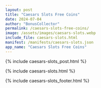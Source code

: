 ```yaml
---
layout: post
title: "Caesars Slots Free Coins"
date: 2024-07-04
author: "BonusCollector"
permalink: /caesars-slots-free-coins/
image: /assets/images/caesars-slots.webp
include_file: caesars-slots.html
manifest: /manifests/caesars-slots.json
app_name: "Caesars Slots Free Coins"
---
```


{% include caesars-slots_post.html %}

{% include caesars-slots.html %}

{% include caesars-slots_footer.html %}